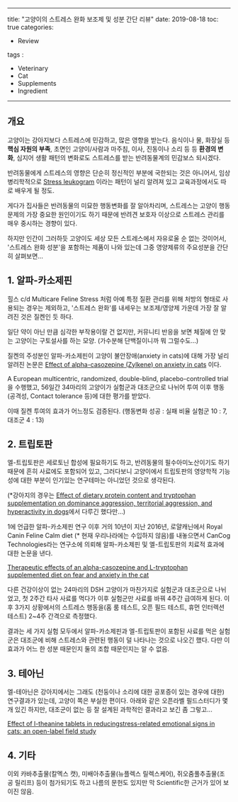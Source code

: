 ﻿---
 
title: "고양이의 스트레스 완화 보조제 및 성분 간단 리뷰"
date: 2019-08-18
toc: true
categories:

  - Review

tags :

  - Veterinary
  - Cat
  - Supplements
  - Ingredient
  
---


## 개요

고양이는 강아지보다 스트레스에 민감하고, 많은 영향을 받는다. 음식이나 물, 화장실 등 **핵심 자원의 부족**, 초면인 고양이/사람과 마주침, 이사, 진동이나 소리 등 등 **환경의 변화**, 심지어 생활 패턴의 변화로도 스트레스를 받는 반려동물계의 민감보스 되시겠다.

반려동물에게 스트레스의 영향은 단순히 정신적인 부분에 국한되는 것은 아니어서, 임상병리학적으로 [Stress leukogram](https://www.cliniciansbrief.com/article/top-5-leukogram-patterns) 이라는 패턴이 널리 알려져 있고 교육과정에서도 따로 배우게 될 정도.

게다가 집사들은 반려동물의 미묘한 행동변화를 잘 알아차리며, 스트레스는 고양이 행동문제의 가장 중요한 원인이기도 하기 때문에 반려견 보호자 이상으로 스트레스 관리를 매우 중시하는 경향이 있다.

하지만 인간이 그러하듯 고양이도 세상 모든 스트레스에서 자유로울 순 없는 것이어서, '스트레스 완화 성분'을 포함하는 제품이 나와 있는데 그중 영양제류의 주요성분을 간단히 살펴보면...

## 1. 알파-카소제핀

힐스 c/d Multicare Feline Stress 처럼 아예 특정 질환 관리를 위해 처방의 형태로 사용되는 경우는 제외하고, '스트레스 완화'를 내세우는 보조제/영양제 가운데 가장 잘 알려진 것은 질켄인 듯 하다.

일단 약이 아닌 만큼 심각한 부작용이랄 건 없지만, 커뮤니티 반응을 보면 체질에 안 맞는 고양이는 구토설사를 하는 모양. (가수분해 단백질이니까 뭐 그럴수도...)

질켄의 주성분인 알파-카소제핀이 고양이 불안장애(anxiety in cats)에 대해 가장 널리 알려진 논문은 [Effect of alpha-casozepine (Zylkene) on anxiety in cats](https://www.sciencedirect.com/science/article/abs/pii/S1558787807000391) 이다.

A European multicentric, randomized, double-blind, placebo-controlled trial을 수행했고, 56일간 34마리의 고양이가 실험군과 대조군으로 나뉘어 투여 이후 행동(공격성, Contact tolerance 등)에 대한 평가를 받았다.

이때 질켄 투여의 효과가 어느정도 검증된다. (행동변화 성공 : 실패 비율 실험군 10 : 7, 대조군 4 : 13)

## 2. 트립토판

엘-트립토판은 세로토닌 합성에 필요하기도 하고, 반려동물의 필수아미노산이기도 하기 때문에 흔히 사료에도 포함되어 있고, 그러다보니 고양이에서 트립토판의 영양학적 기능성에 대한 부분이 인기있는 연구테마는 아니었던 것으로 생각된다.

(*강아지의 경우는 [Effect of dietary protein content and tryptophan supplementation on dominance aggression, territorial aggression, and hyperactivity in dogs](https://avmajournals.avma.org/doi/abs/10.2460/javma.2000.217.504)에서 다루긴 했다만...)

1에 언급한 알파-카소제핀 연구 이후 거의 10년이 지난 2016년, 로얄캐닌에서 Royal Canin Feline Calm diet (* 현재 우리나라에는 수입하지 않음)를 내놓으면서 CanCog Technologies라는 연구소에 의뢰해 알파-카소제핀 및 엘-트립토판의 치료적 효과에 대한 논문을 낸다.

[Therapeutic effects of an alpha-casozepine and L-tryptophan supplemented diet on fear and anxiety in the cat](https://journals.sagepub.com/doi/full/10.1177/1098612X16669399) 

다른 건강이상이 없는 24마리의 DSH 고양이가 마찬가지로 실험군과 대조군으로 나뉘었고, 첫 2주간 타사 사료를 먹다가 이후 실험군만 사료를 바꿔 4주간 급여하게 된다. 이후 3가지 상황에서의 스트레스 행동을(홈 룸 테스트, 오픈 필드 테스트, 휴먼 인터렉션 테스트) 2~4주 간격으로 측정했다.

결과는 세 가지 실험 모두에서 알파-카소제핀과 엘-트립토판이 포함된 사료를 먹은 실험군은 대조군에 비해 스트레스와 관련된 행동이 덜 나타나는 것으로 나오긴 했다. 다만 이 효과가 어느 한 성분 때문인지 둘의 조합 때문인지는 알 수 없음.

## 3. 테아닌

엘-테아닌은 강아지에서는 그래도 (천둥이나 소리에 대한 공포증이 있는 경우에 대한) 연구결과가 있는데, 고양이 쪽은 부실한 편이다. 아래와 같은 오픈라벨 필드스터디가 몇 개 있긴 하지만, 대조군이 없는 등 잘 설계된 과학적인 결과라고 보긴 좀 그렇고...

[Effect of l-theanine tablets in reducingstress-related emotional signs in cats: an open-label field study](https://www.researchgate.net/publication/328180635_Effect_of_l-theanine_tablets_in_reducing_stress-related_emotional_signs_in_cats_An_open-label_field_study)

## 4. 기타

이외 카바추출물(칼멕스 캣), 미배아추출물(뉴플렉스 릴렉스케어), 쥐오줌풀추출물(조공 릴리프) 등이 첨가되기도 하고 나름의 문헌도 있지만 막 Scientific한 근거가 있어 보이진 않음.





